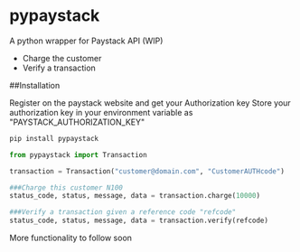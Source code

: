 # pypaystack

A python wrapper for Paystack API (WIP)


- Charge the customer
- Verify a transaction

##Installation

Register on the paystack website and get your Authorization key
Store your authorization key in your environment variable as "PAYSTACK_AUTHORIZATION_KEY"

 
```bash
pip install pypaystack
```

```python
from pypaystack import Transaction

transaction = Transaction("customer@domain.com", "CustomerAUTHcode")

###Charge this customer N100
status_code, status, message, data = transaction.charge(10000)

###Verify a transaction given a reference code "refcode"
status_code, status, message, data = transaction.verify(refcode)
```

More functionality to follow soon


